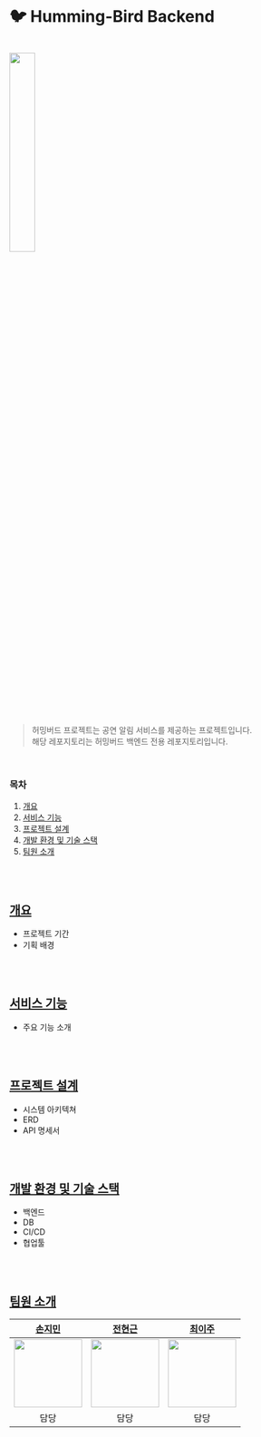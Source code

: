 # 🐦 Humming-Bird Backend

<br/>
<img src="https://github.com/Naegongal-Team/HummingBird-Back/assets/52346113/6c7b0a62-7492-427b-b8d2-d1750325ff42" width="30%"/>
<br/>

> 허밍버드 프로젝트는 공연 알림 서비스를 제공하는 프로젝트입니다.  
> 해당 레포지토리는 허밍버드 백엔드 전용 레포지토리입니다.

<br/>

### 목차

1. [개요](#개요)
2. [서비스 기능](#서비스-기능)
3. [프로젝트 설계](프로젝트-설계)
4. [개발 환경 및 기술 스택](#개발-환경-및-기술-스택)
5. [팀원 소개](#팀원-소개)

<br/>
<br/>

## [개요]((#목차))

- 프로젝트 기간
- 기획 배경



<br/>
<br/>

## [서비스 기능]((#목차))

- 주요 기능 소개


<br/>
<br/>

## [프로젝트 설계]((#목차))

- 시스템 아키텍쳐
- ERD
- API 명세서


<br/>
<br/>

## [개발 환경 및 기술 스택]((#목차))

- 백엔드
- DB
- CI/CD
- 협업툴



<br/>
<br/>

## [팀원 소개]((#목차))

|                     **[손지민](https://github.com/jmxx219)**                      |                   **[전현근](https://github.com/thisfetch1591)**                   |                   **[최이주](https://github.com/cherryiJuice)**                    |
|:------------------------------------------------------------------------------:|:-------------------------------------------------------------------------------:|:-------------------------------------------------------------------------------:|
| <img width="120px" src="https://avatars.githubusercontent.com/u/52346113?v=4"> | <img width="120px" src="https://avatars.githubusercontent.com/u/144662707?v=4"> | <img width="120px" src="https://avatars.githubusercontent.com/u/143402486?v=4"> |
|                                       담당                                       |                                       담당                                        |                                       담당                                        |

<br>